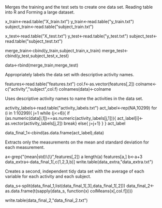 Merges the training and the test sets to create one data set.
Reading table into R and Forming a large dataset.


x_train<-read.table("X_train.txt")
y_train<-read.table("y_train.txt")
subject_train<-read.table("subject_train.txt")

x_test<-read.table("X_test.txt")
y_test<-read.table("y_test.txt")
subject_test<-read.table("subject_test.txt")

merge_train<-cbind(y_train,subject_train,x_train)
merge_test<-cbind(y_test,subject_test,x_test)

data<-rbind(merge_train,merge_test)


Appropriately labels the data set with descriptive activity names. 

features<-read.table("features.txt")
col.f<-as.vector(features[,2])
colname<-c("activity","subject",col.f)
colnames(data)<-colname


Uses descriptive activity names to name the activities in the data set.


activity_labels<-read.table("activity_labels.txt")
act_label<-rep(NA,10299)
for (i in 1:10299){
    j=1
    while (j<=6){
        if (as.numeric(data[i,1])==as.numeric(activity_labels[j,1])){
            act_label[i]<-as.vector(activity_labels[j,2])
            break}
        else{
            j=j+1}
    }
}
act_label

data_final_1<-cbind(as.data.frame(act_label),data)


Extracts only the measurements on the mean and standard deviation for each measurement. 


a<-grep("(mean|std)\\(\\)",features[,2])
a
length(a)
features[a,]
b<-a+3
data_extra<-data_final_1[,c(1,2,3,b)]
write.table(data_extra,"data_extra.txt")

Creates a second, independent tidy data set with the average of 
each variable for each activity and each subject. 


data_s<-split(data_final_1,list(data_final_1[,3],data_final_1[,2]))
data_final_2<-as.data.frame(t(sapply(data_s, function(x) colMeans(x[,col.f]))))

write.table(data_final_2,"data_final_2.txt")

